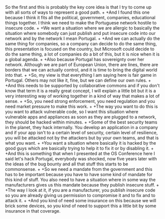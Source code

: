 So the first and this is probably the key core idea is that I try to come up with all sorts of ways to represent a good path.
 +
 +And I found this one because I think it fits all the political, government, companies, educational things together. I think we need to make the Portuguese network hostile to insecure code.
 +
 +We want a situation where we are allergic to basically the situation where somebody can just publish and put insecure code into our network and by the network I mean Portugal.
 +
 +And we can actually do the same thing for companies, so a company can decide to do the same thing, this presentation is focused on the country, but Microsoft could decide to do the same thing, a lot of companies do a bit of this, but it is nice when it is a global agenda.
 +
 +Also because Portugal has sovereignty over her network. Although we are part of European Union, there are lines, there are borders that we can actually control, and it is time to bring the digital world into that.
 +
 +So, my view is that everything I am saying here is fair game in Portugal. Others may not like it, fine, but we can define our own rules.
 +
 +And this needs to be supported by collaborative commons and if you don't know that term it is a really great concept, I will explain a little bit but it is a very interesting way of working together in a kind of way that makes a lot of sense.
 +
 +So, you need strong enforcement, you need regulation and you need market pressure to make this work.
 +
 +The way you want to do this is you want to attack vulnerable code, so I want this situation where vulnerable apps and appliances as soon as they are plugged to a network, they should be hacked within minutes.
 +
 +Some of the best security teams in the planet, they hack internally. You develop an application in a company and if your app isn't to a certain level of security, certain level of resilience, you will be attacked not by the attackers but by your own teams, and that is what you want.
 +
 +You want a situation where basically it is hacked by the good guys which are basically trying to help it to fix it or by disabling it.
 +
 +And this is something that when I presented at the OS Conference here I said let's hack Portugal, everybody was shocked, now five years later with the ideas of the bug bounty and all that stuff this starts to be commonsense.
 +
 +So we need a mandate from the government and this has to be important because you have to have some kind of mandate for this kind of stuff. You also need to have a situation where in some way the manufacturers gives us this mandate because they publish insecure stuff. 
 +
 +The way I look at it, if you are a manufacturer, you publish insecure code so you are already giving us permission to compromise it and to fix and to attack it.
 +
 +And you kind of need some insurance on this because we will brick some devices, so you kind of need to support this a little bit by some insurance in that coverage.
